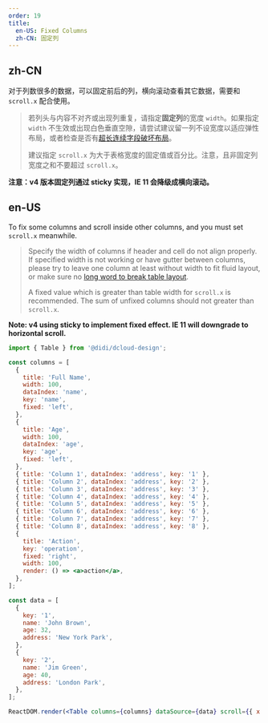```yaml
---
order: 19
title:
  en-US: Fixed Columns
  zh-CN: 固定列
---
```


## zh-CN

对于列数很多的数据，可以固定前后的列，横向滚动查看其它数据，需要和 `scroll.x` 配合使用。

> 若列头与内容不对齐或出现列重复，请指定**固定列**的宽度 `width`。如果指定 `width` 不生效或出现白色垂直空隙，请尝试建议留一列不设宽度以适应弹性布局，或者检查是否有[超长连续字段破坏布局](https://github.com/ant-design/ant-design/issues/13825#issuecomment-449889241)。
>
> 建议指定 `scroll.x` 为大于表格宽度的固定值或百分比。注意，且非固定列宽度之和不要超过 `scroll.x`。

**注意：v4 版本固定列通过 sticky 实现，IE 11 会降级成横向滚动。**

## en-US

To fix some columns and scroll inside other columns, and you must set `scroll.x` meanwhile.

> Specify the width of columns if header and cell do not align properly. If specified width is not working or have gutter between columns, please try to leave one column at least without width to fit fluid layout, or make sure no [long word to break table layout](https://github.com/ant-design/ant-design/issues/13825#issuecomment-449889241).
>
> A fixed value which is greater than table width for `scroll.x` is recommended. The sum of unfixed columns should not greater than `scroll.x`.

**Note: v4 using sticky to implement fixed effect. IE 11 will downgrade to horizontal scroll.**

```jsx
import { Table } from '@didi/dcloud-design';

const columns = [
  {
    title: 'Full Name',
    width: 100,
    dataIndex: 'name',
    key: 'name',
    fixed: 'left',
  },
  {
    title: 'Age',
    width: 100,
    dataIndex: 'age',
    key: 'age',
    fixed: 'left',
  },
  { title: 'Column 1', dataIndex: 'address', key: '1' },
  { title: 'Column 2', dataIndex: 'address', key: '2' },
  { title: 'Column 3', dataIndex: 'address', key: '3' },
  { title: 'Column 4', dataIndex: 'address', key: '4' },
  { title: 'Column 5', dataIndex: 'address', key: '5' },
  { title: 'Column 6', dataIndex: 'address', key: '6' },
  { title: 'Column 7', dataIndex: 'address', key: '7' },
  { title: 'Column 8', dataIndex: 'address', key: '8' },
  {
    title: 'Action',
    key: 'operation',
    fixed: 'right',
    width: 100,
    render: () => <a>action</a>,
  },
];

const data = [
  {
    key: '1',
    name: 'John Brown',
    age: 32,
    address: 'New York Park',
  },
  {
    key: '2',
    name: 'Jim Green',
    age: 40,
    address: 'London Park',
  },
];

ReactDOM.render(<Table columns={columns} dataSource={data} scroll={{ x: 1300 }} />, mountNode);
```
